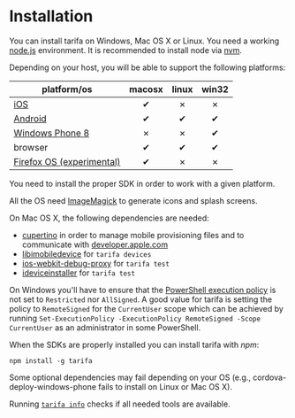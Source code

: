 # Installation

You can install tarifa on Windows, Mac OS X or Linux. You need a working
[node.js](http://nodejs.org/) environment.
It is recommended to install node via [nvm](https://github.com/creationix/nvm).

Depending on your host, you will be able to support the following platforms:

| platform/os                                | macosx | linux | win32 |
| -------------------------------------------|:------:|:-----:|:-----:|
| [iOS](http://developer.apple.com/)         | ✔      | ✗     | ✗     |
| [Android](http://developer.android.com/)   | ✔      | ✔     | ✔     |
| [Windows Phone 8](http://dev.windows.com/en-us/develop/download-phone-sdk) | ✗      | ✗     | ✔|
| browser | ✔      | ✔     | ✔|
| [Firefox OS (experimental)](https://www.mozilla.org/en-US/firefox/os/) | ✔      | ✗     | ✗|

You need to install the proper SDK in order to work with a given platform.

All the OS need [ImageMagick](http://www.imagemagick.org/) to generate icons and splash screens.

On Mac OS X, the following dependencies are needed:
- [cupertino](https://github.com/nomad/cupertino) in order to manage mobile provisioning files and to communicate with [developer.apple.com](http://developer.apple.com/)
- [libimobiledevice](http://www.libimobiledevice.org/) for `tarifa devices`
- [ios-webkit-debug-proxy](https://github.com/google/ios-webkit-debug-proxy) for `tarifa test`
- [ideviceinstaller](http://www.libimobiledevice.org/) for `tarifa test`

On Windows you'll have to ensure that the [PowerShell execution policy](http://technet.microsoft.com/library/hh847748.aspx)
is not set to `Restricted` nor `AllSigned`. A good value for tarifa is setting the policy to `RemoteSigned` for the
`CurrentUser` scope which can be achieved by running
`Set-ExecutionPolicy -ExecutionPolicy RemoteSigned -Scope CurrentUser` as an administrator in some PowerShell.

When the SDKs are properly installed you can install tarifa with *npm*:

```
npm install -g tarifa
```

Some optional dependencies may fail depending on your OS
(e.g., cordova-deploy-windows-phone fails to install on Linux or Mac OS X).

Running [`tarifa info`](../usage/info.md) checks if all needed tools are available.
